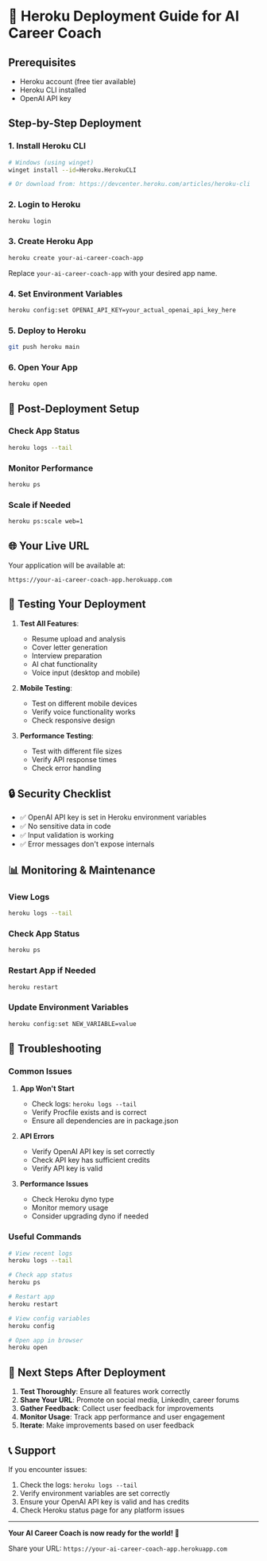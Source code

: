 # 🚀 Heroku Deployment Guide for AI Career Coach

## Prerequisites
- Heroku account (free tier available)
- Heroku CLI installed
- OpenAI API key

## Step-by-Step Deployment

### 1. Install Heroku CLI
```bash
# Windows (using winget)
winget install --id=Heroku.HerokuCLI

# Or download from: https://devcenter.heroku.com/articles/heroku-cli
```

### 2. Login to Heroku
```bash
heroku login
```

### 3. Create Heroku App
```bash
heroku create your-ai-career-coach-app
```
Replace `your-ai-career-coach-app` with your desired app name.

### 4. Set Environment Variables
```bash
heroku config:set OPENAI_API_KEY=your_actual_openai_api_key_here
```

### 5. Deploy to Heroku
```bash
git push heroku main
```

### 6. Open Your App
```bash
heroku open
```

## 🔧 Post-Deployment Setup

### Check App Status
```bash
heroku logs --tail
```

### Monitor Performance
```bash
heroku ps
```

### Scale if Needed
```bash
heroku ps:scale web=1
```

## 🌐 Your Live URL
Your application will be available at:
```
https://your-ai-career-coach-app.herokuapp.com
```

## 📱 Testing Your Deployment

1. **Test All Features**:
   - Resume upload and analysis
   - Cover letter generation
   - Interview preparation
   - AI chat functionality
   - Voice input (desktop and mobile)

2. **Mobile Testing**:
   - Test on different mobile devices
   - Verify voice functionality works
   - Check responsive design

3. **Performance Testing**:
   - Test with different file sizes
   - Verify API response times
   - Check error handling

## 🔒 Security Checklist

- ✅ OpenAI API key is set in Heroku environment variables
- ✅ No sensitive data in code
- ✅ Input validation is working
- ✅ Error messages don't expose internals

## 📊 Monitoring & Maintenance

### View Logs
```bash
heroku logs --tail
```

### Check App Status
```bash
heroku ps
```

### Restart App if Needed
```bash
heroku restart
```

### Update Environment Variables
```bash
heroku config:set NEW_VARIABLE=value
```

## 🚨 Troubleshooting

### Common Issues

1. **App Won't Start**
   - Check logs: `heroku logs --tail`
   - Verify Procfile exists and is correct
   - Ensure all dependencies are in package.json

2. **API Errors**
   - Verify OpenAI API key is set correctly
   - Check API key has sufficient credits
   - Verify API key is valid

3. **Performance Issues**
   - Check Heroku dyno type
   - Monitor memory usage
   - Consider upgrading dyno if needed

### Useful Commands
```bash
# View recent logs
heroku logs --tail

# Check app status
heroku ps

# Restart app
heroku restart

# View config variables
heroku config

# Open app in browser
heroku open
```

## 🎯 Next Steps After Deployment

1. **Test Thoroughly**: Ensure all features work correctly
2. **Share Your URL**: Promote on social media, LinkedIn, career forums
3. **Gather Feedback**: Collect user feedback for improvements
4. **Monitor Usage**: Track app performance and user engagement
5. **Iterate**: Make improvements based on user feedback

## 📞 Support

If you encounter issues:
1. Check the logs: `heroku logs --tail`
2. Verify environment variables are set correctly
3. Ensure your OpenAI API key is valid and has credits
4. Check Heroku status page for any platform issues

---

**Your AI Career Coach is now ready for the world! 🎉**

Share your URL: `https://your-ai-career-coach-app.herokuapp.com`
